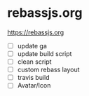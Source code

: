 
# rebassjs.org

<https://rebassjs.org>

- [ ] update ga
- [ ] update build script
- [ ] clean script
- [ ] custom rebass layout
- [ ] travis build
- [ ] Avatar/Icon
